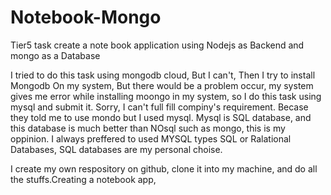 # Notebook-Mongo
Tier5 task create a note book application using Nodejs as Backend and mongo as a Database

I tried to do this task using mongodb cloud, But I can't, Then I try to install Mongodb On my system, But there would be a problem occur, my system gives me error while installing moongo in my system, so I do this task using mysql and submit it. Sorry, I can't full fill compiny's requirement. Becase they told me to use mondo but I used mysql. Mysql is SQL database, and this database is much better than NOsql such as mongo, this is my oppinion. I always preffered to used MYSQL types SQL or Ralational Databases, SQL databases are my personal choise.

I create my own respository on github, clone it into my machine, and do all the stuffs.Creating a notebook app,